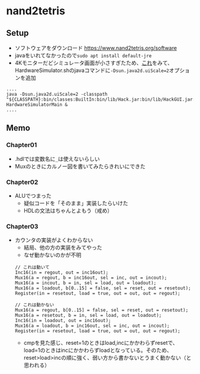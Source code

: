 # nand2tetris
## Setup
- ソフトウェアをダウンロード https://www.nand2tetris.org/software<br>
- javaをいれてなかったので`sudo apt install default-jre`<br>
- 4Kモニターだどシミュレータ画面が小さすぎたため、[これ](http://nand2tetris-questions-and-answers-forum.52.s1.nabble.com/4k-resolution-not-DPI-aware-td4030046.html)をみて、HardwareSimulator.shのjavaコマンドに`-Dsun.java2d.uiScale=2`オプションを追加
```
....
java -Dsun.java2d.uiScale=2 -classpath "${CLASSPATH}:bin/classes:BuiltIn:bin/lib/Hack.jar:bin/lib/HackGUI.jar:bin/lib/Simulators.jar:bin/lib/SimulatorsGUI.jar:bin/lib/Compilers.jar" HardwareSimulatorMain &
....
```
## Memo
### Chapter01
- .hdlでは変数名に`_`は使えないらしい
- Muxのときにカルノー図を書いてみたらきれいにできた
### Chapter02
- ALUでつまった
  - 疑似コードを「そのまま」実装したらいけた
  - HDLの文法はちゃんとよもう（戒め）
### Chapter03
- カウンタの実装がよくわからない
  - 結局、他の方の実装をみてやった
  - なぜ動かないのかが不明
  ```
  // これは動いて
  Inc16(in = regout, out = inc16out);
  Mux16(a = regout, b = inc16out, sel = inc, out = incout);
  Mux16(a = incout, b = in, sel = load, out = loadout);
  Mux16(a = loadout, b[0..15] = false, sel = reset, out = resetout);
  Register(in = resetout, load = true, out = out, out = regout);

  // これは動かない
  Mux16(a = regout, b[0..15] = false, sel = reset, out = resetout);
  Mux16(a = resetout, b = in, sel = load, out = loadout);
  Inc16(in = loadout, out = inc16out);
  Mux16(a = loadout, b = inc16out, sel = inc, out = incout);
  Register(in = resetout, load = true, out = out, out = regout);
  ```
  - cmpを見た感じ、reset=1のときはload,incにかかわらずresetで、load=1のときはincにかかわらずloadとなっている。そのため、reset>load>incの順に強く、弱い方から書かないとうまく動かない（と思われる）